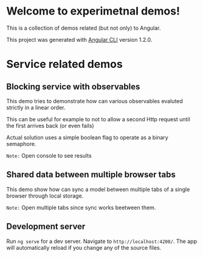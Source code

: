 # Welcome to experimetnal demos!

This is a collection of demos related (but not only) to Angular.


This project was generated with [Angular CLI](https://github.com/angular/angular-cli) version 1.2.0.

# Service related demos
## Blocking service with observables
This demo tries to demonstrate how can various observables evaluted strictly in a linear order.

This can be useful for example to not to allow a second Http request until the first arrives back (or even fails)

Actual solution uses a simple boolean flag to operate as a binary semaphore.

`Note:` Open console to see results

## Shared data between multiple browser tabs

This demo show how can sync a model between multiple tabs of a single browser through local storage.

`Note:` Open multiple tabs since sync works beetween them.

## Development server

Run `ng serve` for a dev server. Navigate to `http://localhost:4200/`. The app will automatically reload if you change any of the source files.
